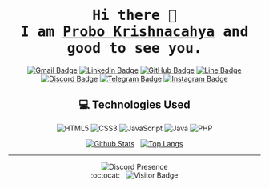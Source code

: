 <div align="center"  />

# <samp>Hi there 👋 <br> I am <a href="https://s.id/cahyaa">Probo Krishnacahya</a> and good to see you.</samp>

[![Gmail Badge](https://img.shields.io/badge/-prob.krshn@gmail.com-C5221F?style=plastic&logo=gmail&logoColor=white&link=mailto:prob.krshn@gmail.com)](mailto:prob.krshn@gmail.com)
[![LinkedIn Badge](https://img.shields.io/badge/-Probo%20Krishnacahya-0274B3?style=plastic&logo=linkedin&logoColor=white&link=https://www.linkedin.com/in/probo-krishnacahya/)](https://www.linkedin.com/in/probo-krishnacahya/)
[![GitHub Badge](https://img.shields.io/badge/-cahyaa5758-201F1F?style=plastic&logo=github&logoColor=white&link=https://github.com/cahyaa5758/)](https://www.github.com/cahyaa5758/) 
[![Line Badge](https://img.shields.io/badge/-krshn_-00B900?style=plastic&logo=line&logoColor=white)](https://line.me/ti/p/~krshn_)
[![Discord Badge](https://img.shields.io/badge/-cahyaa%5F%5F%230912-5865F2?style=plastic&logo=discord&logoColor=white)](https://discord.com/users/542619130428391434)
[![Telegram Badge](https://img.shields.io/badge/-krshn5758-229ACD?style=plastic&logo=telegram&logoColor=white)](https://t.me/krshn5758 "Contact on Telegram")
[![Instagram Badge](https://img.shields.io/badge/-cahyaa%5F%5F%5F%5F02-DD2E7A?style=plastic&logo=instagram&logoColor=white&link=https://instagram.com/cahyaa__02)](https://instagram.com/cahyaa__02)

## 💻 Technologies Used
![HTML5](https://img.shields.io/badge/-HTML5-E44D26?style=plastic&logo=html5&logoColor=white)
![CSS3](https://img.shields.io/badge/-CSS3-1572B6?style=plastic&logo=css3&logoColor=white)
![JavaScript](https://img.shields.io/badge/-JavaScript-EFD81D?style=plastic&logo=javascript&logoColor=white)
![Java](https://img.shields.io/badge/-Java-F95728?style=plastic&logo=java&logoColor=white)
![PHP](https://img.shields.io/badge/-PHP-777BB3?style=plastic&logo=php&logoColor=white)

[![Github Stats](https://github-readme-stats.vercel.app/api?username=cahyaa5758&count_private=true&show_icons=true&include_all_commits=true&icon_color=AEFDFF&border_radius=7.5px&border_color=628FDB&theme=tokyonight)](https://github.com/cahyaa5758/github-readme-stats) &nbsp;
[![Top Langs](https://github-readme-stats.vercel.app/api/top-langs/?username=cahyaa5758&layout=compact&langs_count=25&border_radius=7.5px&border_color=B85776&theme=dracula)](https://github.com/cahyaa5758/github-readme-stats)

<hr>

<img src="https://lanyard-profile-readme.vercel.app/api/542619130428391434?borderRadius=7.5px" alt="Discord Presence" /><br>
:octocat: &nbsp; ![Visitor Badge](https://visitor-badge.laobi.icu/badge?page_id=cahyaa5758.cahyaa5758)

<!-- - 🔭 I’m currently working on 
- 🌱 I’m currently learning
- 👯 I’m looking to collaborate on 
- 🤔 I’m looking for help with 
- 💬 Ask me about 
- 📫 How to reach me: 
- 😄 Pronouns: 
- ⚡ Fun fact: -->
